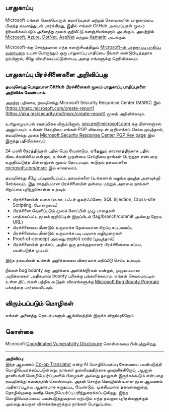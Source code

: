 <!--
CO_OP_TRANSLATOR_METADATA:
{
  "original_hash": "57f14126c1c6add76b3aef3844dfe4e3",
  "translation_date": "2025-10-11T11:20:59+00:00",
  "source_file": "SECURITY.md",
  "language_code": "ta"
}
-->
<!-- BEGIN MICROSOFT SECURITY.MD V0.0.9 BLOCK -->

## பாதுகாப்பு

Microsoft எங்கள் மென்பொருள் தயாரிப்புகள் மற்றும் சேவைகளின் பாதுகாப்பை மிகுந்த கவனத்துடன் பார்க்கிறது, இதில் எங்கள் GitHub அமைப்புகள் மூலம் நிர்வகிக்கப்படும் அனைத்து மூலக் குறியீட்டு களஞ்சியங்களும் அடங்கும், அவற்றில் [Microsoft](https://github.com/Microsoft), [Azure](https://github.com/Azure), [DotNet](https://github.com/dotnet), [AspNet](https://github.com/aspnet) மற்றும் [Xamarin](https://github.com/xamarin) அடங்கும்.

Microsoft-க்கு சொந்தமான எந்த களஞ்சியத்திலும் [Microsoft-ன் பாதுகாப்பு பாதிப்பு வரையறை](https://aka.ms/security.md/definition) உடன் பொருந்தும் ஒரு பாதுகாப்பு பாதிப்பை நீங்கள் கண்டுபிடித்ததாக நம்பினால், கீழே விவரிக்கப்பட்டுள்ளபடி அதை எங்களுக்கு தெரிவிக்கவும்.

## பாதுகாப்பு பிரச்சினைகளை அறிவிப்பது

**தயவுசெய்து பொதுவான GitHub பிரச்சினைகள் மூலம் பாதுகாப்பு பாதிப்புகளை அறிவிக்க வேண்டாம்.**

அதற்கு பதிலாக, தயவுசெய்து Microsoft Security Response Center (MSRC) இல் [https://msrc.microsoft.com/create-report](https://aka.ms/security.md/msrc/create-report) மூலம் அறிவிக்கவும்.

உள்நுழையாமல் சமர்ப்பிக்க விரும்பினால், [secure@microsoft.com](mailto:secure@microsoft.com) க்கு மின்னஞ்சல் அனுப்பவும்.  உங்கள் செய்தியை எங்கள் PGP விசையுடன் குறியாக்கம் செய்ய முடிந்தால், தயவுசெய்து அதை [Microsoft Security Response Center PGP Key page](https://aka.ms/security.md/msrc/pgp) இல் இருந்து பதிவிறக்கவும்.

24 மணி நேரத்திற்குள் பதில் பெற வேண்டும். ஏதேனும் காரணத்திற்காக பதில் கிடைக்கவில்லை என்றால், உங்கள் முதன்மை செய்தியை நாங்கள் பெற்றதா என்பதை உறுதிப்படுத்த மின்னஞ்சல் மூலம் தொடரவும். கூடுதல் தகவல்களை [microsoft.com/msrc](https://www.microsoft.com/msrc) இல் காணலாம்.

தயவுசெய்து கீழே பட்டியலிடப்பட்ட தகவல்களை (உங்களால் வழங்க முடிந்த அளவுக்கு) சேர்க்கவும், இது சாத்தியமான பிரச்சினையின் தன்மை மற்றும் அளவை நாங்கள் சிறப்பாக புரிந்துகொள்ள உதவும்:

  * பிரச்சினையின் வகை (எ.கா. பஃபர் ஓவர்ஃப்ளோ, SQL Injection, Cross-site Scripting, போன்றவை)
  * பிரச்சினை வெளிப்படும் மூலக் கோப்பின் முழு பாதைகள்
  * பாதிக்கப்பட்ட மூலக் குறியீட்டின் இருப்பிடம் (tag/branch/commit அல்லது நேரடி URL)
  * பிரச்சினையை மீண்டும் உருவாக்க தேவையான சிறப்பு கட்டமைப்பு
  * பிரச்சினையை மீண்டும் உருவாக்க படி படியாக வழிமுறைகள்
  * Proof-of-concept அல்லது exploit code (முடிந்தால்)
  * பிரச்சினையின் தாக்கம், அதில் ஒரு தாக்குதலாளர் பிரச்சினையை எப்படி பயன்படுத்த முடியும்

இந்த தகவல்கள் உங்கள் அறிக்கையை விரைவாக மதிப்பீடு செய்ய உதவும்.

நீங்கள் bug bounty க்கு அறிக்கை அளிக்கிறீர்கள் என்றால், முழுமையான அறிக்கைகள் அதிகமான bounty பரிசுக்கு பங்களிக்கலாம். எங்கள் செயல்பாட்டில் உள்ள திட்டங்கள் பற்றிய கூடுதல் விவரங்களுக்கு [Microsoft Bug Bounty Program](https://aka.ms/security.md/msrc/bounty) பக்கத்தை பார்வையிடவும்.

## விரும்பப்படும் மொழிகள்

எங்கள் அனைத்து தொடர்புகளும் ஆங்கிலத்தில் இருக்க விரும்புகிறோம்.

## கொள்கை

Microsoft [Coordinated Vulnerability Disclosure](https://aka.ms/security.md/cvd) கொள்கையை பின்பற்றுகிறது.

<!-- END MICROSOFT SECURITY.MD BLOCK -->

---

**அறிவிப்பு**:  
இந்த ஆவணம் [Co-op Translator](https://github.com/Azure/co-op-translator) என்ற AI மொழிபெயர்ப்பு சேவையை பயன்படுத்தி மொழிபெயர்க்கப்பட்டுள்ளது. நாங்கள் துல்லியத்திற்காக முயற்சிக்கிறோம், ஆனால் தானியங்கி மொழிபெயர்ப்புகளில் பிழைகள் அல்லது தவறுகள் இருக்கக்கூடும் என்பதை தயவுசெய்து கவனத்தில் கொள்ளவும். அதன் சொந்த மொழியில் உள்ள மூல ஆவணம் அதிகாரப்பூர்வ ஆதாரமாக கருதப்பட வேண்டும். முக்கியமான தகவல்களுக்கு, தொழில்முறை மனித மொழிபெயர்ப்பு பரிந்துரைக்கப்படுகிறது. இந்த மொழிபெயர்ப்பைப் பயன்படுத்துவதால் ஏற்படும் எந்த தவறான புரிதல்களுக்கும் அல்லது தவறான விளக்கங்களுக்கும் நாங்கள் பொறுப்பல்ல.